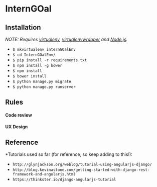 # InternGOal

## Installation

*NOTE: Requires [virtualenv](http://virtualenv.readthedocs.org/en/latest/),
[virtualenvwrapper](http://virtualenvwrapper.readthedocs.org/en/latest/) and
[Node.js](http://nodejs.org/).*

* `$ mkvirtualenv internGOalEnv`
* `$ cd InternGOalEnv/`
* `$ pip install -r requirements.txt`
* `$ npm install -g bower`
* `$ npm install`
* `$ bower install`
* `$ python manage.py migrate`
* `$ python manage.py runserver`

## Rules

#### Code review
#### UX Design

## Reference

*Tutorials used so far (for reference, so keep adding to this!):
* `http://glynjackson.org/weblog/tutorial-using-angularjs-django/`
* `http://blog.kevinastone.com/getting-started-with-django-rest-framework-and-angularjs.html`
* `https://thinkster.io/django-angularjs-tutorial`


